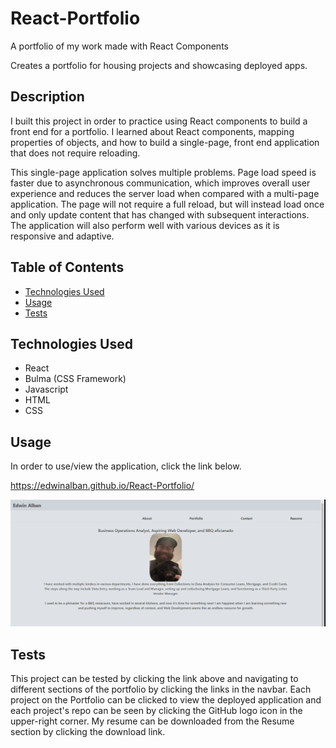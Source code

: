 # React-Portfolio
A portfolio of my work made with React Components

Creates a portfolio for housing projects and showcasing deployed apps.

## Description

I built this project in order to practice using React components to build a front end for a portfolio. I learned about React components, mapping properties of objects, and how to build a single-page, front end application that does not require reloading.

This single-page application solves multiple problems. Page load speed is faster due to asynchronous communication, which improves overall user experience and reduces the server load when compared with a multi-page application. The page will not require a full reload, but will instead load once and only update content that has changed with subsequent interactions. The application will also perform well with various devices as it is responsive and adaptive.

## Table of Contents

- [Technologies Used](#installation)
- [Usage](#usage)
- [Tests](#tests)

## Technologies Used

* React
* Bulma (CSS Framework)
* Javascript
* HTML
* CSS

## Usage

In order to use/view the application, click the link below.

https://edwinalban.github.io/React-Portfolio/

![alt text](public/images/Screenshot.png)

## Tests

This project can be tested by clicking the link above and navigating to different sections of the portfolio by clicking the links in the navbar. Each project on the Portfolio can be clicked to view the deployed application and each project's repo can be seen by clicking the GitHub logo icon in the upper-right corner. My resume can be downloaded from the Resume section by clicking the download link.
